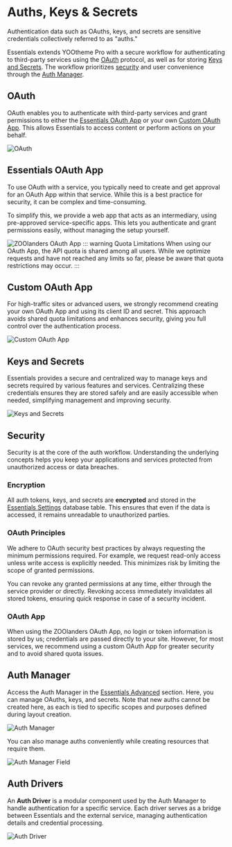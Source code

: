 # Auths, Keys & Secrets

Authentication data such as OAuths, keys, and secrets are sensitive credentials collectively referred to as "auths."

Essentials extends YOOtheme Pro with a secure workflow for authenticating to third-party services using the [OAuth](#oauth) protocol, as well as for storing [Keys and Secrets](#keys-and-secrets). The workflow prioritizes [security](#security) and user convenience through the [Auth Manager](#auth-manager).

## OAuth

OAuth enables you to authenticate with third-party services and grant permissions to either the [Essentials OAuth App](#essentials-oauth-app) or your own [Custom OAuth App](#custom-oauth-app). This allows Essentials to access content or perform actions on your behalf.

![OAuth](./assets/auths-oauth.webp)

## Essentials OAuth App

To use OAuth with a service, you typically need to create and get approval for an OAuth App within that service. While this is a best practice for security, it can be complex and time-consuming.

To simplify this, we provide a web app that acts as an intermediary, using pre-approved service-specific apps. This lets you authenticate and grant permissions easily, without managing the setup yourself.

![ZOOlanders OAuth App](./assets/auth-zl-oauth-app.webp)
::: warning Quota Limitations
When using our OAuth App, the API quota is shared among all users. While we optimize requests and have not reached any limits so far, please be aware that quota restrictions may occur.
:::

## Custom OAuth App

For high-traffic sites or advanced users, we strongly recommend creating your own OAuth App and using its client ID and secret. This approach avoids shared quota limitations and enhances security, giving you full control over the authentication process.

![Custom OAuth App](./assets/auths-custom-app.webp)

## Keys and Secrets

Essentials provides a secure and centralized way to manage keys and secrets required by various features and services. Centralizing these credentials ensures they are stored safely and are easily accessible when needed, simplifying management and improving security.

![Keys and Secrets](./assets/auths-key.webp)

## Security

Security is at the core of the auth workflow. Understanding the underlying concepts helps you keep your applications and services protected from unauthorized access or data breaches.

### Encryption

All auth tokens, keys, and secrets are **encrypted** and stored in the [Essentials Settings](/essentials-for-yootheme-pro/settings) database table. This ensures that even if the data is accessed, it remains unreadable to unauthorized parties.

### OAuth Principles

We adhere to OAuth security best practices by always requesting the minimum permissions required. For example, we request read-only access unless write access is explicitly needed. This minimizes risk by limiting the scope of granted permissions.

You can revoke any granted permissions at any time, either through the service provider or directly. Revoking access immediately invalidates all stored tokens, ensuring quick response in case of a security incident.

### OAuth App

When using the ZOOlanders OAuth App, no login or token information is stored by us; credentials are passed directly to your site. However, for most services, we recommend using a custom OAuth App for greater security and to avoid shared quota issues.

## Auth Manager

Access the Auth Manager in the [Essentials Advanced](/essentials-for-yootheme-pro/settings#auths) section. Here, you can manage OAuths, keys, and secrets. Note that new auths cannot be created here, as each is tied to specific scopes and purposes defined during layout creation.

![Auth Manager](./assets/auths-manager.gif)

You can also manage auths conveniently while creating resources that require them.

![Auth Manager Field](./assets/auths-manager-field.webp)

## Auth Drivers

An **Auth Driver** is a modular component used by the Auth Manager to handle authentication for a specific service. Each driver serves as a bridge between Essentials and the external service, managing authentication details and credential processing.

![Auth Driver](./assets/driver-api-key.webp)
